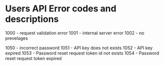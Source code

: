 # Users API Error codes and descriptions


1000 - request validation error
1001 - internal server error
1002 - no prevelages

1050 - incorrect password
1051 - API key does not exists
1052 - API key expired
1053 - Password reset request token id not exists
1054 - Password reset request token expired